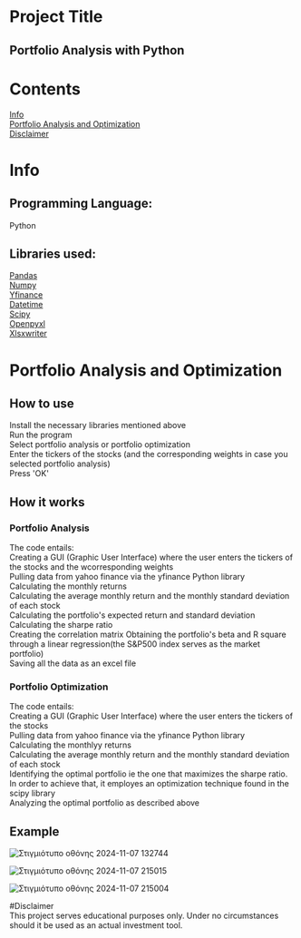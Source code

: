 # Project Title
## Portfolio Analysis with Python <br>
# Contents
[Info](#Info)<br>
[Portfolio Analysis and Optimization](#Portfolio-Analysis-and-Optimization)<br>
[Disclaimer](#Disclaimer)
# Info
## Programming Language: 
Python <br>
## Libraries used:
[Pandas](https://pandas.pydata.org/#:~:text=pandas%20is%20a%20fast,%20powerful,%20flexible)<br>
[Numpy](https://numpy.org/)<br>
[Yfinance](https://pypi.org/project/yfinance/)<br>
[Datetime](https://docs.python.org/3/library/datetime.html)<br>
[Scipy](https://scipy.org/)<br>
[Openpyxl](https://pypi.org/project/openpyxl/#:~:text=openpyxl%20is%20a%20Python%20library%20to)<br>
[Xlsxwriter](https://pypi.org/project/XlsxWriter/#:~:text=XlsxWriter%20is%20a%20Python%20module%20for)<br>
# Portfolio Analysis and Optimization
## How to use
Install the necessary libraries mentioned above<br>
Run the program <br>
Select portfolio analysis or portfolio optimization <br>
Enter the tickers of the stocks (and the corresponding weights in case you selected portfolio analysis)<br>
Press 'OK'<br>


## How it works
### Portfolio Analysis
The code entails: <br>
Creating a GUI (Graphic User Interface) where the user enters the tickers of the stocks and the wcorresponding weights<br>
Pulling data from yahoo finance via the yfinance Python library <br>
Calculating the monthly returns <br>
Calculating the average monthly return and the monthly standard deviation of each stock <br>
Calculating the portfolio's expected return and standard deviation<br>
Calculating the sharpe ratio<br>
Creating the correlation matrix
Obtaining the portfolio's beta and R square through a linear regression(the S&P500 index serves as the market portfolio)<br>
Saving all the data as an excel file <br>

### Portfolio Optimization 
The code entails:<br>
Creating a GUI (Graphic User Interface) where the user enters the tickers of the stocks<br>
Pulling data from yahoo finance via the yfinance Python library <br>
Calculating the monthlyy returns <br>
Calculating the average monthly return and the monthly standard deviation of each stock <br>
Identifying the optimal portfolio ie the one that maximizes the sharpe ratio.<br>
In order to achieve that, it employes an optimization technique found in the scipy library <br>
Analyzing the optimal portfolio as described above <br>


## Example

![Στιγμιότυπο οθόνης 2024-11-07 132744](https://github.com/user-attachments/assets/223628c8-d905-4a36-a9ff-068590737ffa)


![Στιγμιότυπο οθόνης 2024-11-07 215015](https://github.com/user-attachments/assets/bf4ad554-ef67-48d7-aadd-5f18998f8ec5)


![Στιγμιότυπο οθόνης 2024-11-07 215004](https://github.com/user-attachments/assets/477634eb-f917-4132-9d94-19785e443d3e)

#Disclaimer<br>
This project serves educational purposes only. Under no circumstances should it be used as an actual investment tool.
